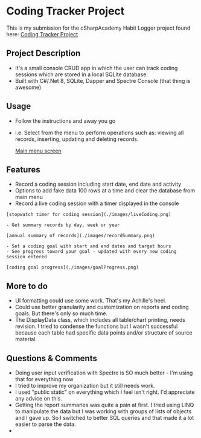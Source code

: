 
# Coding Tracker Project

This is my submission for the cSharpAcademy Habit Logger project found here: [Coding Tracker Project](https://thecsharpacademy.com/project/13/coding-tracker)


## Project Description
  - It's a small console CRUD app in which the user can track coding sessions which are stored in a local SQLite database.
  - Built with C#/.Net 8, SQLite, Dapper and Spectre Console (that thing is awesome)


## Usage
  - Follow the instructions and away you go
  - i.e. Select from the menu to perform operations such as: viewing all records, inserting, updating and deleting records.

    [Main menu screen](./images/mainMenu.png)


## Features
   - Record a coding session including start date, end date and activity
   - Options to add fake data 100 rows at a time and clear the database from main menu
   - Record a live coding session with a timer displayed in the console

    [stopwatch timer for coding session](./images/liveCoding.png)

    - Get summary records by day, week or year

    [annual summary of records](./images/recordSummary.png)

    - Set a coding goal with start and end dates and target hours
    - See progress toward your goal - updated with every new coding session entered

    [coding goal progress](./images/goalProgress.png)


## More to do
  - UI formatting could use some work. That's my Achille's heel.
  - Could use better granularity and customization on reports and coding goals. But there's only so much time.
  - The DisplayData class, which includes all table/chart printing, needs revision. I tried to condense the functions but I wasn't successful because each table had specific data points and/or structure of source material.


## Questions & Comments
  - Doing user input verification with Spectre is SO much better - I'm using that for everything now
  - I tried to improve my organization but it still needs work. 
  - I used "public static" on everything which I feel isn't right. I'd appreciate any advice on this.
  - Getting the report summaries was quite a pain at first. I tried using LINQ to manipulate the data but I was working with groups of lists of objects and I gave up. So I switched to better SQL queries and that made it a lot easier to parse the data.
  - 

